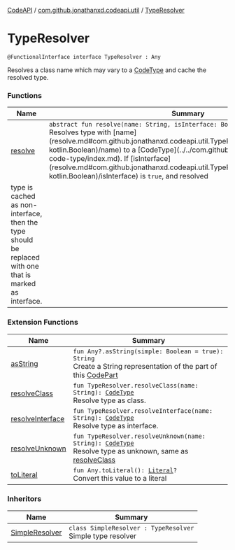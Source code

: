 [CodeAPI](../../index.md) / [com.github.jonathanxd.codeapi.util](../index.md) / [TypeResolver](.)

# TypeResolver

`@FunctionalInterface interface TypeResolver : Any`

Resolves a class name which may vary to a [CodeType](../../com.github.jonathanxd.codeapi.type/-code-type/index.md) and cache the resolved type.

### Functions

| Name | Summary |
|---|---|
| [resolve](resolve.md) | `abstract fun resolve(name: String, isInterface: Boolean): `[`CodeType`](../../com.github.jonathanxd.codeapi.type/-code-type/index.md)<br>Resolves type with [name](resolve.md#com.github.jonathanxd.codeapi.util.TypeResolver$resolve(kotlin.String, kotlin.Boolean)/name) to a [CodeType](../../com.github.jonathanxd.codeapi.type/-code-type/index.md). If [isInterface](resolve.md#com.github.jonathanxd.codeapi.util.TypeResolver$resolve(kotlin.String, kotlin.Boolean)/isInterface) is `true`, and resolved
type is cached as non-interface, then the type should be replaced with one that is marked as interface. |

### Extension Functions

| Name | Summary |
|---|---|
| [asString](../kotlin.-any/as-string.md) | `fun Any?.asString(simple: Boolean = true): String`<br>Create a String representation of the part of this [CodePart](../../com.github.jonathanxd.codeapi/-code-part/index.md) |
| [resolveClass](../resolve-class.md) | `fun TypeResolver.resolveClass(name: String): `[`CodeType`](../../com.github.jonathanxd.codeapi.type/-code-type/index.md)<br>Resolve type as class. |
| [resolveInterface](../resolve-interface.md) | `fun TypeResolver.resolveInterface(name: String): `[`CodeType`](../../com.github.jonathanxd.codeapi.type/-code-type/index.md)<br>Resolve type as interface. |
| [resolveUnknown](../resolve-unknown.md) | `fun TypeResolver.resolveUnknown(name: String): `[`CodeType`](../../com.github.jonathanxd.codeapi.type/-code-type/index.md)<br>Resolve type as unknown, same as [resolveClass](../resolve-class.md) |
| [toLiteral](../../com.github.jonathanxd.codeapi.util.conversion/kotlin.-any/to-literal.md) | `fun Any.toLiteral(): `[`Literal`](../../com.github.jonathanxd.codeapi.literal/-literal/index.md)`?`<br>Convert this value to a literal |

### Inheritors

| Name | Summary |
|---|---|
| [SimpleResolver](../-simple-resolver/index.md) | `class SimpleResolver : TypeResolver`<br>Simple type resolver |
